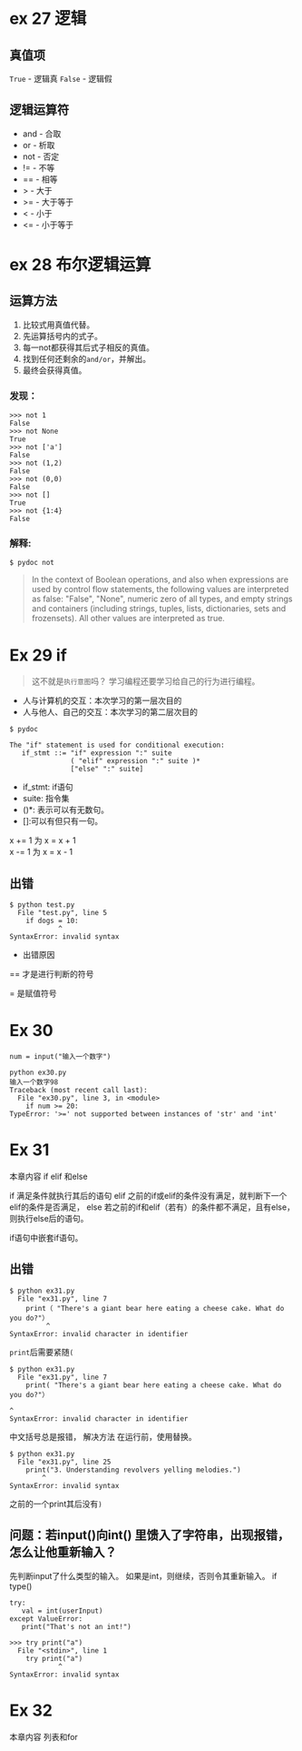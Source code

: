 # ex 27 逻辑

## 真值项

`True` - 逻辑真  `False` - 逻辑假

## 逻辑运算符

- and - 合取
- or - 析取
- not - 否定
- != - 不等
- == - 相等
- \> - 大于
- \>= - 大于等于
- < - 小于
- <= - 小于等于


# ex 28 布尔逻辑运算

## 运算方法

1. 比较式用真值代替。
2. 先运算括号内的式子。
3. 每一not都获得其后式子相反的真值。
4. 找到任何还剩余的`and/or`，并解出。
5. 最终会获得真值。

### 发现：
```
>>> not 1
False
>>> not None
True
>>> not ['a']
False
>>> not (1,2)
False
>>> not (0,0)
False
>>> not []
True
>>> not {1:4}
False
```

### 解释:
```
$ pydoc not 
```

> In the context of Boolean operations, and also when expressions are
used by control flow statements, the following values are interpreted
as false: "False", "None", numeric zero of all types, and empty
strings and containers (including strings, tuples, lists,
dictionaries, sets and frozensets).  All other values are interpreted
as true.

# Ex 29 if
> 这不就是`执行意图`吗？ 
> 学习编程还要学习给自己的行为进行编程。  
- 人与计算机的交互：本次学习的第一层次目的  
- 人与他人、自己的交互：本次学习的第二层次目的  

```
$ pydoc
```

```
The "if" statement is used for conditional execution:
   if_stmt ::= "if" expression ":" suite
               ( "elif" expression ":" suite )*
               ["else" ":" suite]            
```

- if_stmt: if语句
- suite: 指令集
- ()*: 表示可以有无数句。
- []:可以有但只有一句。

x += 1 为 x = x + 1  
x -= 1 为 x = x - 1  

## 出错
```
$ python test.py
  File "test.py", line 5
    if dogs = 10:
            ^
SyntaxError: invalid syntax
```
- 出错原因

== 才是进行判断的符号

= 是赋值符号


# Ex 30

```
num = input("输入一个数字")
```

```
python ex30.py
输入一个数字98
Traceback (most recent call last):
  File "ex30.py", line 3, in <module>
    if num >= 20:
TypeError: '>=' not supported between instances of 'str' and 'int'
```

# Ex 31

本章内容 if elif 和else

if 满足条件就执行其后的语句
elif 之前的if或elif的条件没有满足，就判断下一个elif的条件是否满足，
else 若之前的if和elif（若有）的条件都不满足，且有else，则执行else后的语句。

if语句中嵌套if语句。


## 出错

```
$ python ex31.py
  File "ex31.py", line 7
    print（ "There's a giant bear here eating a cheese cake. What do you do?"）
         ^
SyntaxError: invalid character in identifier
```

`print`后需要紧随`(`

```
$ python ex31.py
  File "ex31.py", line 7
    print( "There's a giant bear here eating a cheese cake. What do you do?"）
                                                                            ^
SyntaxError: invalid character in identifier
```

中文括号总是报错，
解决方法
在运行前，使用替换。

```
$ python ex31.py
  File "ex31.py", line 25
    print("3. Understanding revolvers yelling melodies.")
        ^
SyntaxError: invalid syntax
```

之前的一个print其后没有`)`


## 问题：若input()向int() 里馈入了字符串，出现报错，怎么让他重新输入？

先判断input了什么类型的输入。
如果是int，则继续，否则令其重新输入。
if type()

```
try:
   val = int(userInput)
except ValueError:
   print("That's not an int!")
```

```
>>> try print("a")
  File "<stdin>", line 1
    try print("a")
            ^
SyntaxError: invalid syntax
```


# Ex 32

本章内容 列表和for

